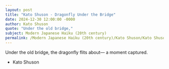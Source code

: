 ```yaml
---
layout: post
title: "Kato Shuson - Dragonfly Under the Bridge"
date: 2024-12-30 12:00:00 -0000
author: Kato Shuson
quote: "Under the old bridge,"
subject: Modern Japanese Haiku (20th century)
permalink: /Modern Japanese Haiku (20th century)/Kato Shuson/Kato Shuson - Dragonfly Under the Bridge
---
```


Under the old bridge,
the dragonfly flits about—
a moment captured.

- Kato Shuson

